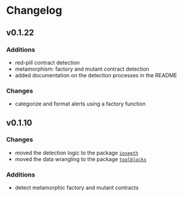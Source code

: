# Changelog

## v0.1.22

### Additions

- red-pill contract detection
- metamorphism: factory and mutant contract detection
- added documentation on the detection processes in the README

### Changes

- categorize and format alerts using a factory function

## v0.1.10

### Changes

- moved the detection logic to the package [`ioseeth`][github-apehex-ioseeth]
- moved the data wrangling to the package [`toolblocks`][github-apehex-toolkit]

### Additions

- detect metamorphic factory and mutant contracts

[github-apehex-ioseeth]: https://github.com/apehex/web3-threat-indicators
[github-apehex-toolkit]: https://github.com/apehex/web3-toolbox
